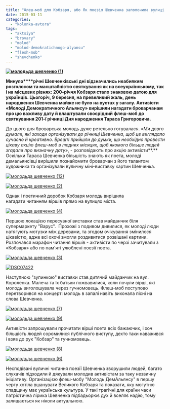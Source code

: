 ```yaml
---
title: "Флеш-моб для Кобзаря, або Як поезія Шевченка заполонила вулиці Броварів"
date: 2015-03-11
categories: 
  - "kolonka-avtora"
tags: 
  - "aktsiya"
  - "brovary"
  - "molod"
  - "molod-demokratichnogo-alyansu"
  - "flesh-mob"
  - "shevchenko"
---
```


**[![молодьда шевченко (1)](https://mpz.brovary.org/wp-content/uploads/2015/03/molodda-shevchenko-1.jpg)](https://mpz.brovary.org/wp-content/uploads/2015/03/molodda-shevchenko-1.jpg)**

**Минуло****річні Шевченківські дні відзначились неабияким розголосом та масштабністю святкування як на всеукраїнському, так і на місцевих рівнях: 200-річчя Кобзаря стало знаковою датою для українців. Цьогоріч, 9 березня, на превеликий жаль, день народження Шевченка майже не було на вустах у загалу. Активісти «Молоді Демократичного Альянсу» вирішили нагадати броварчанам про цю важливу дату й влаштували своєрідний флеш-моб до святкування 201-ї річниці Дня народження Тараса Григоровича.**

До цього дня броварська молодь дуже ретельно готувалася. «_Ми довго думали, які заходи організувати до річниці Шевченка, щоб це виглядало сучасно й креативно. Врешті прийшли до думки, що необхідно провести цікаву акцію флеш-моб в людних місяцях, щоб якомога більше людей згадали про визначну дату_», - розповідають про акцію активісти**.** Оскільки Тараса Шевченка більшість знають як поета, молоді демальянсівці вирішили познайомити броварчан з його талантом художника та організували вуличну міні-виставку картин Шевченка.

[![молодьда шевченко (12)](https://mpz.brovary.org/wp-content/uploads/2015/03/molodda-shevchenko-12.jpg)](https://mpz.brovary.org/wp-content/uploads/2015/03/molodda-shevchenko-12.jpg)

[![молодьда шевченко (2)](https://mpz.brovary.org/wp-content/uploads/2015/03/molodda-shevchenko-2.jpg)](https://mpz.brovary.org/wp-content/uploads/2015/03/molodda-shevchenko-2.jpg)

Однак і поетичний доробок Кобзаря молодь вирішила нагадати читанням віршів прямо на вулицях міста.

[![молодьда шевченко (4)](https://mpz.brovary.org/wp-content/uploads/2015/03/molodda-shevchenko-4.jpg)](https://mpz.brovary.org/wp-content/uploads/2015/03/molodda-shevchenko-4.jpg)

Першою локацією пересувної виставки став майданчик біля супермаркету "Варус".  Прохожі з подивом дивилися, як молоді люди натягують мотузки між деревами, та згодом очікування змінилося цікавістю, адже всі охочі змогли роздивитися розвішані картини. Розпочався марафон читання віршів - активісти по черзі зачитували з «Кобзаря» або по пам'яті улюблені поезії поета.

[![молодьда шевченко (3)](https://mpz.brovary.org/wp-content/uploads/2015/03/molodda-shevchenko-3.jpg)](https://mpz.brovary.org/wp-content/uploads/2015/03/molodda-shevchenko-3.jpg)

[![DSC07422](https://mpz.brovary.org/wp-content/uploads/2015/03/DSC07422.jpg)](https://mpz.brovary.org/wp-content/uploads/2015/03/DSC07422.jpg)

Наступною "зупинкою" виставки став дитячий майданчик на вул. Короленка. Малеча та їх батьки пожвавилися, коли почули вірші, які молодь виголошувала через гучномовець. Флеш-моб поступово перетворився на концерт: молодь в запалі навіть виконала пісні на слова Шевченка.

[![молодьда шевченко (7)](https://mpz.brovary.org/wp-content/uploads/2015/03/molodda-shevchenko-7.jpg)](https://mpz.brovary.org/wp-content/uploads/2015/03/molodda-shevchenko-7.jpg)

[![молодьда шевченко (9)](https://mpz.brovary.org/wp-content/uploads/2015/03/molodda-shevchenko-9.jpg)](https://mpz.brovary.org/wp-content/uploads/2015/03/molodda-shevchenko-9.jpg)

Активісти запрошували прочитати вірші поета всіх бажаючих, і хоч більшість людей соромилися публічного виступу, дехто таки наважився і взяв до рук "Кобзар" та гучномовець.

[![молодьда шевченко (8)](https://mpz.brovary.org/wp-content/uploads/2015/03/molodda-shevchenko-8.jpg)](https://mpz.brovary.org/wp-content/uploads/2015/03/molodda-shevchenko-8.jpg)

[![молодьда шевченко (6)](https://mpz.brovary.org/wp-content/uploads/2015/03/molodda-shevchenko-6.jpg)](https://mpz.brovary.org/wp-content/uploads/2015/03/molodda-shevchenko-6.jpg)

Несподівані вуличні читання поезії Шевченка зворушили людей, багато слухачів підходили й дякували молодив активістам за таку незвичну ініціативу. Організацією флеш-мобу "Молодь ДемАльянсу" в першу чергу хотіла вшанувати Великого Кобзаря та показати, яку могутню спадщину має українська культура. У такі трагічні для країни часи патріотична лірика Шевченка підбадьорює дух й вселяє надію, тому залишається як ніколи актуальною.
